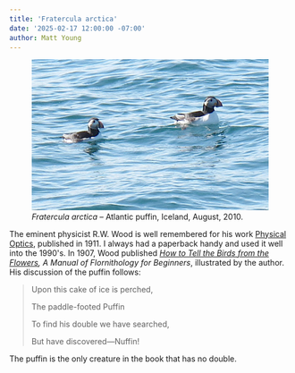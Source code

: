 ```yaml
---
title: 'Fratercula arctica'
date: '2025-02-17 12:00:00 -07:00'
author: Matt Young
---
```


<figure>
<img src="/uploads/2025/IMG_0662_Puffin_600.jpg" alt="Puffin"/>
<figcaption><a href="https://en.wikipedia.org/wiki/Atlantic_puffin"></a><i>Fratercula arctica</i>   &ndash; Atlantic puffin, Iceland, August, 2010.
</figcaption>
</figure> 
The eminent physicist R.W. Wood is well remembered for his work <a href="https://archive.org/details/physicaloptic00wood/">Physical Optics</a>, published in 1911. I always had a paperback handy and used it well into the 1990's. In 1907, Wood published <i><a href="https://www.gutenberg.org/ebooks/1593">How to Tell the Birds from the Flowers</a>, A Manual of Flornithology for Beginners</i>, illustrated by the author. His discussion of the puffin follows:
<blockquote><p>Upon this cake of ice is perched,</p>
<p>The paddle-footed Puffin</p>
<p>To find his double we have searched,</p>
<p>But have discovered—Nuffin!</p></blockquote>
The puffin is the only creature in the book that has no double.






